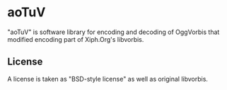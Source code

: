 aoTuV
====

"aoTuV" is software library for encoding and decoding of OggVorbis that modified encoding part of Xiph.Org's libvorbis. 

## License
A license is taken as "BSD-style license" as well as original libvorbis. 
